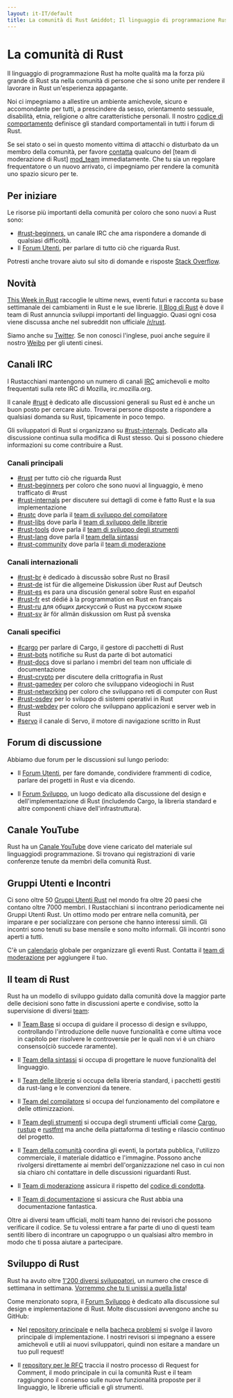 ```yaml
---
layout: it-IT/default
title: La comunità di Rust &middot; Il linguaggio di programmazione Rust
---
```


# La comunità di Rust

Il linguaggio di programmazione Rust ha molte qualità ma la forza più
grande di Rust sta nella comunità di persone che si sono unite per 
rendere il lavorare in Rust un'esperienza appagante.

Noi ci impegniamo a allestire un ambiente amichevole, sicuro
e accomondante per tutti, a prescindere da sesso, orientamento
sessuale, disabilità, etnia, religione o altre caratteristiche
personali. Il nostro [codice di comportamento][coc] definisce
gli standard comportamentali in tutti i forum di Rust.

Se sei stato o sei in questo momento vittima di attacchi
o disturbato da un membro della comunità, per favore 
[contatta][mod_team_email] qualcuno del [team di moderazione di Rust]
[mod_team] immediatamente. Che tu sia un regolare frequentatore o
un nuovo arrivato, ci impegniamo per rendere la comunità uno spazio
sicuro per te.

[coc]: conduct.html
[mod_team_email]: mailto:rust-mods@rust-lang.org

## Per iniziare

Le risorse più importanti della comunità per coloro che sono nuovi a Rust sono:

- [#rust-beginners][beginners_irc], un canale IRC che
  ama rispondere a domande di qualsiasi difficoltà.
- Il [Forum Utenti][users_forum], per parlare di tutto
  ciò che riguarda Rust.

Potresti anche trovare aiuto sul sito di domande e risposte [Stack Overflow][stack_overflow].

[stack_overflow]: https://stackoverflow.com/questions/tagged/rust

## Novità

[This Week in Rust][twir] raccoglie le ultime news, eventi futuri
e racconta su base settimanale dei cambiamenti in Rust e le
sue librerie. [Il Blog di Rust][rust_blog] è dove il team di Rust
annuncia sviluppi importanti del linguaggio. Quasi ogni cosa
viene discussa anche nel subreddit non ufficiale [/r/rust][reddit].

Siamo anche su [Twitter][twitter].
Se non conosci l'inglese, puoi anche seguire il nostro [Weibo][weibo] per gli utenti cinesi.

[twir]: https://this-week-in-rust.org/
[rust_blog]: http://blog.rust-lang.org/
[reddit]: https://www.reddit.com/r/rust
[reddit_coc]: https://www.reddit.com/r/rust/comments/2rvrzx/our_code_of_conduct_please_read/
[twitter]: https://twitter.com/rustlang
[weibo]: http://weibo.com/u/5616913483

## Canali IRC

I Rustacchiani mantengono un numero di canali [IRC] amichevoli e molto frequentati sulla rete IRC di Mozilla, irc.mozilla.org. 

Il canale [#rust][rust_irc] è dedicato alle discussioni
generali su Rust ed è anche un buon posto per cercare aiuto. 
Troverai persone disposte a rispondere a qualsiasi domanda
su Rust, tipicamente in poco tempo.

Gli sviluppatori di Rust si organizzano su [#rust-internals][internals_irc]. Dedicato alla discussione continua sulla modifica di Rust stesso. Qui si possono chiedere informazioni su come contribuire a Rust.

### Canali principali

- [#rust][rust_irc] per tutto ciò che riguarda Rust
- [#rust-beginners][beginners_irc] per coloro che sono nuovi al linguaggio, è meno trafficato di #rust
- [#rust-internals][internals_irc] per discutere sui dettagli di come è fatto Rust e la sua implementazione
- [#rustc][rustc_irc] dove parla il [team di sviluppo del compilatore][compiler_team]
- [#rust-libs][libs_irc] dove parla il  [team di sviluppo delle librerie][library_team]
- [#rust-tools][tools_irc] dove parla il [team di sviluppo degli strumenti][tool_team]
- [#rust-lang][lang_irc] dove parla il [team della sintassi][language_team]
- [#rust-community][community_irc] dove parla il [team di moderazione][community_team]

### Canali internazionali

- [#rust-br][br_irc] è dedicado à discussão sobre Rust no Brasil
- [#rust-de][de_irc] ist für die allgemeine Diskussion über Rust auf Deutsch
- [#rust-es][es_irc] es para una discusión general sobre Rust en español
- [#rust-fr][fr_irc] est dédié à la programmation en Rust en français
- [#rust-ru][ru_irc] для общих дискуссий о Rust на русском языке
- [#rust-sv](https://chat.mibbit.com/?server=irc.mozilla.org&channel=%23rust-es) är för allmän diskussion om Rust på svenska

### Canali specifici

- [#cargo][cargo_irc] per parlare di Cargo, il gestore di pacchetti di Rust
- [#rust-bots][bots_irc] notifiche su Rust da parte di bot automatici
- [#rust-docs][docs_irc] dove si parlano i membri del team non ufficiale di documentazione
- [#rust-crypto][crypto_irc] per discutere della crittografia in Rust
- [#rust-gamedev][gamedev_irc] per coloro che sviluppano videogiochi in Rust
- [#rust-networking][networking_irc] per coloro che sviluppano reti di computer con Rust
- [#rust-osdev][osdev_irc] per lo sviluppo di sistemi operativi in Rust
- [#rust-webdev][webdev_irc] per coloro che sviluppano applicazioni e server web in Rust
- [#servo][servo_irc] il canale di Servo, il motore di navigazione scritto in Rust

[IRC]: https://en.wikipedia.org/wiki/Internet_Relay_Chat
[beginners_irc]: https://chat.mibbit.com/?server=irc.mozilla.org&channel=%23rust-beginners
[bots_irc]: https://chat.mibbit.com/?server=irc.mozilla.org&channel=%23rust-bots
[br_irc]: https://chat.mibbit.com/?server=irc.mozilla.org&channel=%23rust-br
[cargo_irc]: https://chat.mibbit.com/?server=irc.mozilla.org&channel=%23cargo
[community_irc]: https://chat.mibbit.com/?server=irc.mozilla.org&channel=%23rust-community
[crypto_irc]: https://chat.mibbit.com/?server=irc.mozilla.org&channel=%23rust-crypto
[de_irc]: https://chat.mibbit.com/?server=irc.mozilla.org&channel=%23rust-de
[es_irc]: https://chat.mibbit.com/?server=irc.mozilla.org&channel=%23rust-es
[fr_irc]: https://chat.mibbit.com/?server=irc.mozilla.org&channel=%23rust-fr
[gamedev_irc]: https://chat.mibbit.com/?server=irc.mozilla.org&channel=%23rust-gamedev
[internals_irc]: https://chat.mibbit.com/?server=irc.mozilla.org&channel=%23rust-internals
[lang_irc]: https://chat.mibbit.com/?server=irc.mozilla.org&channel=%23rust-lang
[libs_irc]: https://chat.mibbit.com/?server=irc.mozilla.org&channel=%23rust-libs
[networking_irc]: https://chat.mibbit.com/?server=irc.mozilla.org&channel=%23rust-networking
[osdev_irc]: https://chat.mibbit.com/?server=irc.mozilla.org&channel=%23rust-osdev
[ru_irc]: https://chat.mibbit.com/?server=irc.mozilla.org&channel=%23rust-ru
[rust_irc]: https://chat.mibbit.com/?server=irc.mozilla.org&channel=%23rust
[rustc_irc]: https://chat.mibbit.com/?server=irc.mozilla.org&channel=%23rustc
[servo_irc]: https://chat.mibbit.com/?server=irc.mozilla.org&channel=%23servo
[tools_irc]: https://chat.mibbit.com/?server=irc.mozilla.org&channel=%23rust-tools
[webdev_irc]: https://chat.mibbit.com/?server=irc.mozilla.org&channel=%23rust-webdev
[docs_irc]: https://chat.mibbit.com/?server=irc.mozilla.org&channel=%23rust-docs

## Forum di discussione

Abbiamo due forum per le discussioni sul lungo periodo:

- Il [Forum Utenti][users_forum], per fare domande, condividere
  frammenti di codice, parlare dei progetti in Rust e via dicendo.

- Il [Forum Sviluppo][internals_forum], un luogo dedicato alla discussione
  del design e dell'implementazione di Rust (includendo Cargo, la libreria standard
  e altre componenti chiave dell'infrastruttura).

[users_forum]: https://users.rust-lang.org/
[internals_forum]: https://internals.rust-lang.org/

## Canale YouTube

Rust ha un [Canale YouTube][youtube_channel] dove viene caricato del materiale
sul linguaggiodi programmazione. Si trovano qui registrazioni di varie conferenze
tenute da membri della comunità Rust.

[youtube_channel]: https://www.youtube.com/channel/UCaYhcUwRBNscFNUKTjgPFiA

## Gruppi Utenti e Incontri

Ci sono oltre 50 [Gruppi Utenti Rust][user_group] nel mondo fra oltre 20
paesi che contano oltre 7000 membri. I Rustacchiani si incontrano periodicamente
nei Gruppi Utenti Rust.
Un ottimo modo per entrare nella comunità, per imparare e per socializzare
con persone che hanno interessi simili. Gli incontri sono tenuti su base mensile
e sono molto informali. Gli incontri sono aperti a tutti.

C'è un [calendario][calendar] globale per organizzare gli eventi Rust.
Contatta il [team di moderazione][community_team] per aggiungere il tuo.

[user_group]: ./user-groups.html
[calendar]: https://www.google.com/calendar/embed?src=apd9vmbc22egenmtu5l6c5jbfc@group.calendar.google.com

## Il team di Rust

Rust ha un modello di sviluppo guidato dalla comunità dove la maggior parte
delle decisioni sono fatte in discussioni aperte e condivise, sotto la
supervisione di diversi [team][teams]:

* Il [Team Base][core_team] si occupa di guidare il processo di design
e sviluppo, controllando l'introduzione delle nuove funzionalità e 
come ultima voce in capitolo per risolvere le controversie per le
quali non vi è un chiaro consenso(ciò succede raramente).

* Il [Team della sintassi][language_team] si occupa di progettare le nuove
funzionalità del linguaggio.

* Il [Team delle librerie][library_team] si occupa della libreria standard,
i pacchetti gestiti da rust-lang e le convenzioni da tenere.

* Il [Team del compilatore][compiler_team] si occupa del funzionamento del
compilatore e delle ottimizzazioni.

* Il [Team degli strumenti][tool_team] si occupa degli strumenti ufficiali
come [Cargo], [rustup] e [rustfmt] ma anche della piattaforma di testing e 
rilascio continuo del progetto.

[Cargo]: https://crates.io
[rustup]: https://www.rustup.rs
[rustfmt]: https://github.com/rust-lang-nursery/rustfmt

* Il [Team della comunità][community_team] coordina gli eventi,
la portata pubblica, l'utilizzo commerciale, il materiale didattico e l'immagine. 
Possono anche rivolgersi direttamente ai membri dell'organizzazione nel caso
in cui non sia chiaro chi contattare in delle discussioni riguardanti Rust.

* Il [Team di moderazione][mod_team] assicura il rispetto del
[codice di condotta][coc].

* Il [Team di documentazione][doc_team] si assicura che Rust abbia
  una documentazione fantastica.

Oltre ai diversi team ufficiali, molti team hanno dei revisori che possono
verificare il codice. Se tu volessi entrare a far parte di uno di questi team
sentiti libero di incontrare un capogruppo o un qualsiasi altro membro in modo
che ti possa aiutare a partecipare.

[teams]: team.html
[core_team]: team.html#Core-team
[language_team]: team.html#Language-design-team
[library_team]: team.html#Library-team
[compiler_team]: team.html#Compiler-team
[tool_team]: team.html#Tooling-and-infrastructure
[community_team]: team.html#Community-team
[mod_team]: team.html#Moderation-team
[doc_team]: team.html#Documentation-team

## Sviluppo di Rust

Rust ha avuto oltre [1'200 diversi sviluppatori][authors], un numero che cresce
di settimana in settimana. [Vorremmo che tu ti unissi a quella lista][contribute]!

Come menzionato sopra, il [Forum Sviluppo][internals_forum] è dedicato alla discussione
sul design e implementazione di Rust. Molte discussioni avvengono anche su 
GitHub:

- Nel [repository principale][github] e nella [bacheca problemi][issue_tracking] 
  si svolge il lavoro principale di implementazione. I nostri revisori si impegnano
  a essere amichevoli e utili ai nuovi sviluppatori, quindi non esitare a mandare
  un tuo pull request!

- Il [repository per le RFC][rfcs] traccia il nostro processo di Request for Comment, 
  il modo principale in cui la comunità Rust e il team raggiungono il consenso
  sulle nuove funzionalità proposte per il linguaggio, le librerie ufficiali e gli strumenti.

[authors]: https://thanks.rust-lang.org/rust/all-time
[contribute]: contribute.html
[github]: https://github.com/rust-lang/rust
[rfcs]: https://github.com/rust-lang/rfcs
[issue_tracking]: https://github.com/rust-lang/rust/issues
